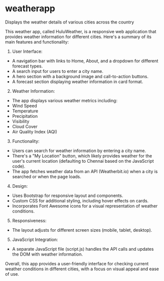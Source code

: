 # weatherapp
Displays the weather details of various cities across the country

This weather app, called HuluWeather, is a responsive web application that provides weather information for different cities. Here's a summary of its main features and functionality:

1. User Interface:
* A navigation bar with links to Home, About, and a dropdown for different forecast types.
* A search input for users to enter a city name.
* A hero section with a background image and call-to-action buttons.
* A forecast section displaying weather information in card format.
  
2. Weather Information:
* The app displays various weather metrics including:
* Wind Speed
* Temperature
* Precipitation
* Visibility
* Cloud Cover
* Air Quality Index (AQI)
  
3. Functionality:
* Users can search for weather information by entering a city name.
* There's a "My Location" button, which likely provides weather for the user's current location (defaulting to Chennai based on the JavaScript code).
* The app fetches weather data from an API (Weatherbit.io) when a city is searched or when the page loads.
  
4. Design:
* Uses Bootstrap for responsive layout and components.
* Custom CSS for additional styling, including hover effects on cards.
* Incorporates Font Awesome icons for a visual representation of weather conditions.
  
5. Responsiveness:
* The layout adjusts for different screen sizes (mobile, tablet, desktop).
5. JavaScript Integration:
* A separate JavaScript file (script.js) handles the API calls and updates the DOM with weather information.

Overall, this app provides a user-friendly interface for checking current weather conditions in different cities, with a focus on visual appeal and ease of use.
